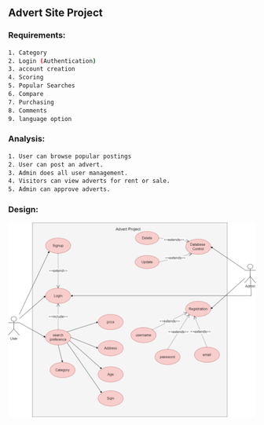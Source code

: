 
## Advert Site Project

### Requirements:

 ```sh
1. Category
2. Login (Authentication)
3. account creation
4. Scoring
5. Popular Searches
6. Compare
7. Purchasing
8. Comments
9. language option
   ```

### Analysis:
```sh
1. User can browse popular postings 
2. User can post an advert.
3. Admin does all user management.
4. Visitors can view adverts for rent or sale.
5. Admin can approve adverts.
```
### Design:
![](usecasee.png)